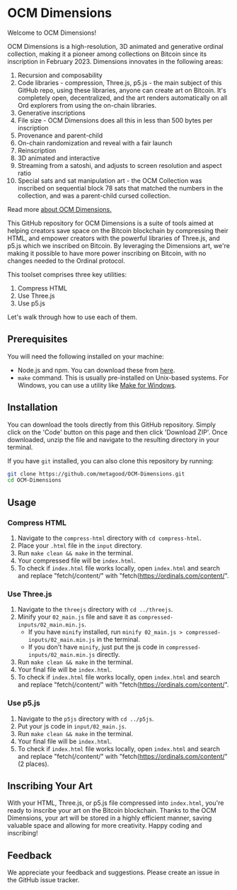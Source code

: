# OCM Dimensions

Welcome to OCM Dimensions! 

OCM Dimensions is a high-resolution, 3D animated and generative ordinal collection, making it a pioneer among collections on Bitcoin since its inscription in February 2023. Dimensions innovates in the following areas:

1. Recursion and composability
2. Code libraries - compression, Three.js, p5.js - the main subject of this GitHub repo, using these libraries, anyone can
  create art on Bitcoin. It's completely open, decentralized, and the art renders automatically on all Ord explorers from
  using the on-chain libraries.
3. Generative inscriptions
4. File size - OCM Dimensions does all this in less than 500 bytes per inscription
5. Provenance and parent-child
6. On-chain randomization and reveal with a fair launch
7. Reinscription
8. 3D animated and interactive
9. Streaming from a satoshi, and adjusts to screen resolution and aspect ratio
10. Special sats and sat manipulation art - the OCM Collection was inscribed on sequential block 78 sats that matched the
numbers in the collection, and was a parent-child cursed collection.

Read more [about OCM Dimensions.](https://onchainmonkey.medium.com/ocm-dimensions-unveiling-the-many-dimensions-of-bitcoin-ordinals-c850688db68e)

This GitHub repository for OCM Dimensions is a suite of tools aimed at helping creators save space on the Bitcoin blockchain by compressing their HTML, and empower creators with the powerful libraries of Three.js, and p5.js which we inscribed on Bitcoin. By leveraging the Dimensions art, we're making it possible to have more power inscribing on Bitcoin, with no changes needed to the Ordinal protocol. 

This toolset comprises three key utilities: 

1. Compress HTML
2. Use Three.js
3. Use p5.js

Let's walk through how to use each of them.

## Prerequisites
You will need the following installed on your machine:
- Node.js and npm. You can download these from [here](https://nodejs.org/).
- `make` command. This is usually pre-installed on Unix-based systems. For Windows, you can use a utility like [Make for Windows](http://gnuwin32.sourceforge.net/packages/make.htm).

## Installation
You can download the tools directly from this GitHub repository. Simply click on the 'Code' button on this page and then click 'Download ZIP'. Once downloaded, unzip the file and navigate to the resulting directory in your terminal.

If you have `git` installed, you can also clone this repository by running:

```bash
git clone https://github.com/metagood/OCM-Dimensions.git
cd OCM-Dimensions
```

## Usage
### Compress HTML

1. Navigate to the `compress-html` directory with `cd compress-html`.
2. Place your `.html` file in the `input` directory.
3. Run `make clean && make` in the terminal.
4. Your compressed file will be `index.html`.
5. To check if `index.html` file works locally, open `index.html` and search and replace "fetch(/content/" with "fetch(https://ordinals.com/content/".

### Use Three.js

1. Navigate to the `threejs` directory with `cd ../threejs`.
2. Minify your `02_main.js` file and save it as `compressed-inputs/02_main.min.js`.
    - If you have `minify` installed, run `minify 02_main.js > compressed-inputs/02_main.min.js` in the terminal.
    - If you don't have `minify`, just put the js code in `compressed-inputs/02_main.min.js` directly.
3. Run `make clean && make` in the terminal.
4. Your final file will be `index.html`.
5. To check if `index.html` file works locally, open `index.html` and search and replace "fetch(/content/" with "fetch(https://ordinals.com/content/".

### Use p5.js

1. Navigate to the `p5js` directory with `cd ../p5js`.
2. Put your js code in `input/02_main.js`.
3. Run `make clean && make` in the terminal.
4. Your final file will be `index.html`.
5. To check if `index.html` file works locally, open `index.html` and search and replace "fetch(/content/" with "fetch(https://ordinals.com/content/" (2 places).

## Inscribing Your Art
With your HTML, Three.js, or p5.js file compressed into `index.html`, you're ready to inscribe your art on the Bitcoin blockchain. Thanks to the OCM Dimensions, your art will be stored in a highly efficient manner, saving valuable space and allowing for more creativity. Happy coding and inscribing!

## Feedback
We appreciate your feedback and suggestions. Please create an issue in the GitHub issue tracker.
